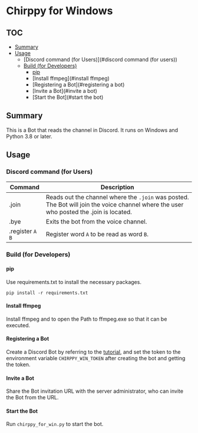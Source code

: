 # Chirppy for Windows

## TOC
 * [Summary](#summary)
 * [Usage](#usage)
	 * [Discord command (for Users)](#discord command (for users))
	 * [Build (for Developers)](#build (for developers))
		 * [pip](#pip)
		 * [Install ffmpeg](#install ffmpeg)
		 * [Registering a Bot](#registering a bot)
		 * [Invite a Bot](#invite a bot)
		 * [Start the Bot](#start the bot)

## Summary

This is a Bot that reads the channel in Discord. It runs on Windows and Python 3.8 or later.

## Usage
### Discord command (for Users)
| Command           | Description                                                                                                                                 |
| ----------------- | ------------------------------------------------------------------------------------------------------------------------------------------- |
| .join             | Reads out the channel where the `.join` was posted.<br> The Bot will join the voice channel where the user who posted the .join is located. |
| .bye              | Exits the bot from the voice channel.                                                                                                       |
| .register `A` `B` | Register word `A` to be read as word `B`.                                                                                                   |

### Build (for Developers)
#### pip
Use requirements.txt to install the necessary packages.

```shell
pip install -r requirements.txt
```

#### Install ffmpeg
Install ffmpeg and to open the Path to ffmpeg.exe so that it can be executed.

#### Registering a Bot

Create a Discord Bot by referring to the [tutorial](https://ikayome.hateblo.jp/entry/2019/07/03/Discord_bot%E4%BD%9C%E6%88%90%E3%83%81%E3%83%A5%E3%83%BC%E3%83%88%E3%83%AA%E3%82%A2%E3%83%AB), and set the token to the environment variable `CHIRPPY_WIN_TOKEN` after creating the bot and getting the token.

#### Invite a Bot

Share the Bot invitation URL with the server administrator, who can invite the Bot from the URL.

#### Start the Bot

Run `chirppy_for_win.py` to start the bot.